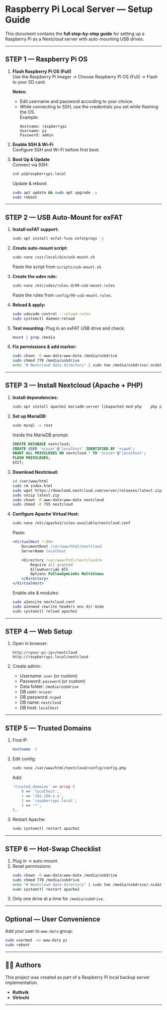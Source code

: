 # Raspberry Pi Local Server — Setup Guide

This document contains the **full step-by-step guide** for setting up a Raspberry Pi as a Nextcloud server with auto-mounting USB drives.

---

## STEP 1 — Raspberry Pi OS

1. **Flash Raspberry Pi OS (Full)**  
   Use the Raspberry Pi Imager → Choose Raspberry Pi OS (Full) → Flash to your SD card.

   **Notes:**
   - Edit username and password according to your choice.
   - While connecting to SSH, use the credentials you set while flashing the OS.  
     Example:
     ```
     Hostname: raspberrypi
     Username: pi
     Password: admin
     ```

2. **Enable SSH & Wi-Fi**  
   Configure SSH and Wi-Fi before first boot.

3. **Boot Up & Update**  
   Connect via SSH:
   ```bash
   ssh pi@raspberrypi.local
   ```

   Update & reboot:
   ```bash
   sudo apt update && sudo apt upgrade -y
   sudo reboot
   ```

---

## STEP 2 — USB Auto-Mount for exFAT

1. **Install exFAT support:**
   ```bash
   sudo apt install exfat-fuse exfatprogs -y
   ```

2. **Create auto-mount script:**
   ```bash
   sudo nano /usr/local/bin/usb-mount.sh
   ```

   Paste the script from `scripts/usb-mount.sh`.

3. **Create the udev rule:**
   ```bash
   sudo nano /etc/udev/rules.d/99-usb-mount.rules
   ```

   Paste the rules from `config/99-usb-mount.rules`.

4. **Reload & apply:**
   ```bash
   sudo udevadm control --reload-rules
   sudo systemctl daemon-reload
   ```

5. **Test mounting:**
   Plug in an exFAT USB drive and check:
   ```bash
   mount | grep /media
   ```

6. **Fix permissions & add marker:**
   ```bash
   sudo chown -R www-data:www-data /media/usbdrive
   sudo chmod 770 /media/usbdrive
   echo "# Nextcloud data directory" | sudo tee /media/usbdrive/.ncdata
   ```

---

## STEP 3 — Install Nextcloud (Apache + PHP)

1. **Install dependencies:**
   ```bash
   sudo apt install apache2 mariadb-server libapache2-mod-php    php php-mysql php-xml php-curl php-gd php-mbstring php-zip    php-intl php-bcmath php-gmp php-imagick php-cli unzip -y
   ```

2. **Set up MariaDB:**
   ```bash
   sudo mysql -u root
   ```
   Inside the MariaDB prompt:
   ```sql
   CREATE DATABASE nextcloud;
   CREATE USER 'ncuser'@'localhost' IDENTIFIED BY 'ncpwd';
   GRANT ALL PRIVILEGES ON nextcloud.* TO 'ncuser'@'localhost';
   FLUSH PRIVILEGES;
   EXIT;
   ```

3. **Download Nextcloud:**
   ```bash
   cd /var/www/html
   sudo rm index.html
   sudo wget https://download.nextcloud.com/server/releases/latest.zip
   sudo unzip latest.zip
   sudo chown -R www-data:www-data nextcloud
   sudo chmod -R 755 nextcloud
   ```

4. **Configure Apache Virtual Host:**
   ```bash
   sudo nano /etc/apache2/sites-available/nextcloud.conf
   ```
   Paste:
   ```apache
   <VirtualHost *:80>
       DocumentRoot /var/www/html/nextcloud
       ServerName localhost

       <Directory /var/www/html/nextcloud/>
           Require all granted
           AllowOverride All
           Options FollowSymLinks MultiViews
       </Directory>
   </VirtualHost>
   ```

   Enable site & modules:
   ```bash
   sudo a2ensite nextcloud.conf
   sudo a2enmod rewrite headers env dir mime
   sudo systemctl reload apache2
   ```

---

## STEP 4 — Web Setup

1. Open in browser:
   ```
   http://<your-pi-ip>/nextcloud
   http://raspberrypi.local/nextcloud
   ```

2. Create admin:
   - Username: `user` (or custom)
   - Password: `password` (or custom)
   - Data folder: `/media/usbdrive`
   - DB user: `ncuser`
   - DB password: `ncpwd`
   - DB name: `nextcloud`
   - DB host: `localhost`

---

## STEP 5 — Trusted Domains

1. Find IP:
   ```bash
   hostname -I
   ```

2. Edit config:
   ```bash
   sudo nano /var/www/html/nextcloud/config/config.php
   ```

   Add:
   ```php
   'trusted_domains' => array (
       0 => 'localhost',
       1 => '192.168.x.x',
       2 => 'raspberrypi.local',
       3 => '*',
   ),
   ```

3. Restart Apache:
   ```bash
   sudo systemctl restart apache2
   ```

---

## STEP 6 — Hot-Swap Checklist

1. Plug in → auto-mount.  
2. Reset permissions:  
   ```bash
   sudo chown -R www-data:www-data /media/usbdrive
   sudo chmod 770 /media/usbdrive
   echo "# Nextcloud data directory" | sudo tee /media/usbdrive/.ncdata
   sudo systemctl restart apache2
   ```
3. Only one drive at a time for `/media/usbdrive`.

---

## Optional — User Convenience

Add your user to `www-data` group:
```bash
sudo usermod -aG www-data pi
sudo reboot
```

---

## 👨‍💻 Authors

This project was created as part of a Raspberry Pi local backup server implementation.

- **Ruthvik**  
- **Virinchi**  

---

